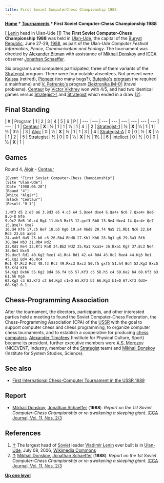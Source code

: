 ```yaml
---
title: First Soviet ComputerChess Championship 1988
---
```

**[Home](Home "Home") * [Tournaments](Tournaments_and_Matches "Tournaments and Matches") * First Soviet Computer-Chess Championship 1988**

\[ [Lenin](https://en.wikipedia.org/wiki/Vladimir_Lenin) head in Ulan-Ude <a id="cite-note-1" href="#cite-ref-1">[1]</a>
The **First Soviet Computer-Chess Championship 1988** was held in [Ulan-Ude](https://en.wikipedia.org/wiki/Ulan-Ude), the capital of the [Buryat Republic](https://en.wikipedia.org/wiki/Buryatia), June 27-29, [1988](Timeline#1988 "Timeline"), as part of the Ulan-Ude *Computer Festival Informatics, Peace, Communication and Ecology*. The tournament was directed by [Alexander Bitman](Alexander_Bitman "Alexander Bitman") with assistance of [Mikhail Donskoy](Mikhail_Donskoy "Mikhail Donskoy") and [ICCA](ICCA "ICCA") observer [Jonathan Schaeffer](Jonathan_Schaeffer "Jonathan Schaeffer").

Six programs and computers participated, three of them variants of the [Strategist](Strategist "Strategist") program. There were four notable absentees. Not present were [Kaissa](Kaissa "Kaissa") (retired), [Pioneer](Pioneer "Pioneer") (too many bugs?), [Butenko's](index.php?title=Vladimir_Butenko&action=edit&redlink=1 "Vladimir Butenko (page does not exist)") [program](index.php?title=Eureka&action=edit&redlink=1 "Eureka (page does not exist)") (he required a mainframe) and [V. Petrenko's](index.php?title=V._Petrenko&action=edit&redlink=1 "V. Petrenko (page does not exist)") program [Elektronika IM-01](Elektronika_IM "Elektronika IM") (travel problems). [Centaur](Centaur "Centaur") by [Victor Vikhrev](Victor_Vikhrev "Victor Vikhrev") won with 4/5, and had two identical games versus [Strategist-1](Strategist "Strategist") and [Strategist](Strategist "Strategist") which ended in a draw <a id="cite-note-2" href="#cite-ref-2">[2]</a>.

## Final Standing

|  #
|  Program
|  1
|  2
|  3
|  4
|  5
|  6
|  P
|
| --- | --- | --- | --- | --- | --- | --- | --- | --- |
|  1
| [Centaur](Centaur "Centaur") | **X** |  ½
|  1
|  1
|  ½
|  1
|  4
|
|  2
| [Strategist-1](Strategist "Strategist") |  ½
| **X** |  ½
|  1
|  1
|  ½
|  3½
|
|  3
| [Algir](Algir "Algir") |  0
|  ½
| **X** |  ½
|  1
|  1
|  3
|
|  4
| [Strategist-A](Strategist "Strategist") |  0
|  0
|  ½
| **X** |  ½
|  1
|  2
|
|  5
| [Strategist](Strategist "Strategist") |  ½
|  0
|  0
|  ½
| **X** |  ½
|  1½
|
|  6
| [Intellect](Intellect "Intellect") |  0
|  ½
|  0
|  0
|  ½
| **X** |  1
|

## Games

Round 4, [Algir](Algir "Algir") - [Centaur](Centaur "Centaur")

```
[Event "First Soviet Computer-Chess Championship"]
[Site "Ulan-Ude"]
[Date "1988.06.28"]
[Round "4"]
[White "Algir"]
[Black "Centaur"]
[Result "0-1"]

1.Nf3 d5 2.e3 a6 3.Bd3 e5 4.c3 e4 5.Bxe4 dxe4 6.Qa4+ Nc6 7.Qxe4+ Be6 8.O-O Nf6
9.Qc2 Bd6 10.c4 Bg4 11.Nc3 Bxf3 12.gxf3 Rb8 13.Ne4 Nxe4 14.Qxe4+ Qe7 15.Qxe7+ Kxe7
16.d4 Kf6 17.c5 Be7 18.b3 Kg6 19.a4 Rbd8 20.f4 Na5 21.Rb1 Nc6 22.b4 Rd5 23.b5 axb5
24.axb5 Na5 25.b6 c6 26.Rb4 Rhd8 27.Kh1 Kh6 28.Rg1 g6 29.Ba3 Bf6 30.Ra4 Nb3 31.Rb4 Nd2
32.Rd1 Ne4 33.Rf1 Ra8 34.Bb2 Nd2 35.Ra1 Rxa1+ 36.Bxa1 Kg7 37.Bc3 Ne4 38.Be1 Nxc5
39.dxc5 Rd1 40.Kg2 Rxe1 41.Rc4 Rd1 42.e4 Rd4 43.Rc2 Rxe4 44.Kg3 Re1 45.Kg2 Bd4 46.Rc4
Rd1 47.Rc2 Rd3 48.f3 Rc3 49.Rxc3 Bxc3 50.f5 gxf5 51.h4 Bd4 52.Kg3 Bxc5 53.Kf4 Kf6
54.Kg3 Bxb6 55.Kg2 Bd4 56.f4 b5 57.Kf3 c5 58.h5 c4 59.Ke2 b4 60.Kf3 b3 61.h6 Kg6
62.Kg3 c3 63.Kf3 c2 64.Kg3 c1=Q 65.Kf3 b2 66.Kg3 b1=Q 67.Kf3 Qd3+ 68.Kg2 0-1

```

## Chess-Programming Association

After the tournament, the directors, participants, and other interested parties held a meeting to found the Soviet Computer-Chess Federation, the Chess-Programming Association (CPA) of the [USSR](https://en.wikipedia.org/wiki/Soviet_Union) with the goal to support computer chess and chess programming, to organize computer chess tournaments, and to establish a cooperative for producing [chess computers](Dedicated_Chess_Computers "Dedicated Chess Computers"). [Alexander Timofeev](Alexander_Timofeev "Alexander Timofeev") (Institute for Physical Culture, Sport) became its president, further executive members were [A.S. Morozov](index.php?title=A.S._Morozov&action=edit&redlink=1 "A.S. Morozov (page does not exist)") (NICEVENT, Industry, member of the [Strategist](Strategist "Strategist") team) and [Mikhail Donskoy](Mikhail_Donskoy "Mikhail Donskoy") (Institute for System Studies, Science).

## See also

- [First International Chess-Computer Tournament in the USSR 1989](First_International_Chess-Computer_Tournament_in_the_USSR_1989 "First International Chess-Computer Tournament in the USSR 1989")

## Report

- [Mikhail Donskoy](Mikhail_Donskoy "Mikhail Donskoy"), [Jonathan Schaeffer](Jonathan_Schaeffer "Jonathan Schaeffer") (**1988**). *Report on the 1st Soviet Computer-Chess Championship or re-awakening a sleeping giant*. [ICCA Journal, Vol. 11, Nos. 2/3](ICGA_Journal#11_23 "ICGA Journal")

## References

1. <a id="cite-ref-1" href="#cite-note-1">↑</a> The largest head of [Soviet](https://en.wikipedia.org/wiki/Soviet_Union) leader [Vladimir Lenin](https://en.wikipedia.org/wiki/Vladimir_Lenin) ever built is in [Ulan-Ude](https://en.wikipedia.org/wiki/Ulan-Ude), July 08, 2006, [Wikimedia Commons](https://en.wikipedia.org/wiki/Wikimedia_Commons)
1. <a id="cite-ref-2" href="#cite-note-2">↑</a> [Mikhail Donskoy](Mikhail_Donskoy "Mikhail Donskoy"), [Jonathan Schaeffer](Jonathan_Schaeffer "Jonathan Schaeffer") (**1988**). *Report on the 1st Soviet Computer-Chess Championship or re-awakening a sleeping giant*. [ICCA Journal, Vol. 11, Nos. 2/3](ICGA_Journal#11_23 "ICGA Journal")

**[Up one level](Tournaments_and_Matches "Tournaments and Matches")**


